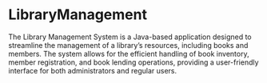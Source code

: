 # LibraryManagement
The Library Management System is a Java-based application designed to streamline the management of a library’s resources, including books and members. The system allows for the efficient handling of book inventory, member registration, and book lending operations, providing a user-friendly interface for both administrators and regular users.
